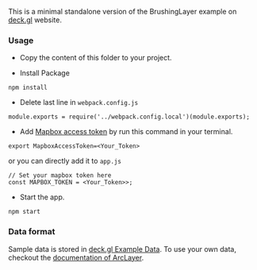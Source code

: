 This is a minimal standalone version of the BrushingLayer example
on [deck.gl](http://deck.gl) website.

### Usage
- Copy the content of this folder to your project. 

- Install Package
```
npm install
```

- Delete last line in `webpack.config.js`
```
module.exports = require('../webpack.config.local')(module.exports);
```

- Add [Mapbox access token](https://www.mapbox.com/help/define-access-token/) 
by run this command in your terminal.

```
export MapboxAccessToken=<Your_Token>
```

or you can directly add it to `app.js`
```
// Set your mapbox token here
const MAPBOX_TOKEN = <Your_Token>>;
```
- Start the app. 
```
npm start
```

### Data format
Sample data is stored in [deck.gl Example Data](https://github.com/uber-common/deck.gl-data/tree/master/examples/arc). To use your own data, checkout
the [documentation of ArcLayer](../../../docs/layers/arc-layer.md).

